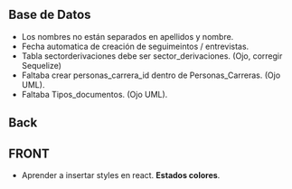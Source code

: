 ## Base de Datos

- Los nombres no están separados en apellidos y nombre.
- Fecha automatica de creación de seguimeintos / entrevistas.
- Tabla sectorderivaciones debe ser sector_derivaciones. (Ojo, corregir Sequelize)
- Faltaba crear personas_carrera_id dentro de Personas_Carreras. (Ojo UML).
- Faltaba Tipos_documentos. (Ojo UML).

## Back

## FRONT

- Aprender a insertar styles en react. **Estados colores**.
